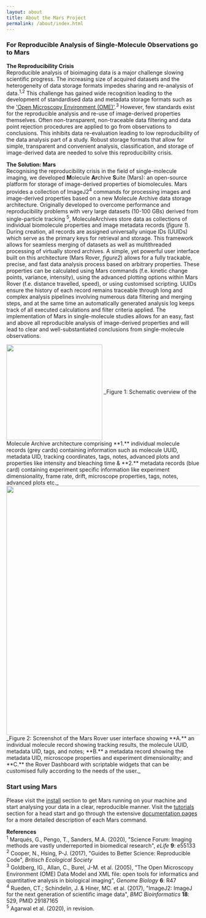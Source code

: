 ```yaml
---
layout: about
title: About the Mars Project
permalink: /about/index.html
---
```


### For Reproducible Analysis of Single-Molecule Observations go to Mars

**The Reproducibility Crisis**  
Reproducible analysis of bioimaging data is a major challenge slowing scientific progress. The increasing size of acquired datasets and the heterogeneity of data storage formats impedes sharing and re-analysis of data.<sup>1,2</sup> This challenge has gained wide recognition leading to the development of standardised data and metadata storage formats such as the ['Open Microscopy Environment (OME)'](https://duderstadt-lab.github.io/mars-docs/docs/OME/datarequirements/).<sup>3</sup>
However, few standards exist for the reproducible analysis and re-use of image-derived properties themselves. Often non-transparent, non-traceable data filtering and data point rejection procedures are applied to go from observations to conclusions. This inhibits data re-evaluation leading to low reproducibility of the data analysis part of a study. Robust storage formats that allow for simple, transparent and convenient analysis, classification, and storage of image-derived data are needed to solve this reproducibility crisis.

**The Solution: Mars**  
Recognising the reproducibility crisis in the field of single-molecule imaging, we developed **M**olecule **Ar**chive **S**uite (Mars): an open-source platform for storage of image-derived properties of biomolecules. Mars provides a collection of ImageJ2<sup>4</sup> commands for processing images and image-derived properties based on a new Molecule Archive data storage architecture. Originally developed to overcome performance and reproducibility problems with very large datasets (10-100 GBs) derived from single-particle tracking <sup>5</sup>, MoleculeArchives store data as collections of individual biomolecule properties and image metadata records (_figure 1_). During creation, all records are assigned universally unique IDs (UUIDs) which serve as the primary keys for retrieval and storage. This framework allows for seamless merging of datasets as well as multithreaded processing of virtually stored archives.
A simple, yet powerful user interface built on this architecture (Mars Rover, _figure2_) allows for a fully trackable, precise, and fast data analysis process based on arbitrary properties. These properties can be calculated using Mars commands (f.e. kinetic change points, variance, intensity), using the advanced plotting options within Mars Rover (f.e. distance travelled, speed), or using customised scripting. UUIDs ensure the history of each record remains traceable through long and complex analysis pipelines involving numerous data filtering and merging steps, and at the same time an automatically generated analysis log keeps track of all executed calculations and filter criteria applied. The implementation of Mars in single-molecule studies allows for an easy, fast and above all reproducible analysis of image-derived properties and will lead to clear and well-substantiated conclusions from single-molecule observations.


<img align='center' src='{{site.baseurl}}/about/img/img2.png' width='250' />  
_Figure 1: Schematic overview of the Molecule Archive architecture comprising **1.** individual molecule records (grey cards) containing information such as molecule UUID, metadata UID, tracking coordinates, tags, notes, advanced plots and properties like intensity and bleaching time & **2.** metadata records (blue card) containing experiment specific information like experiment dimensionality, frame rate, drift, microscope properties, tags, notes, advanced plots etc._

<img align='center' src='{{site.baseurl}}/about/img/img3.png' width='650' />  
_Figure 2: Screenshot of the Mars Rover user interface showing **A.** an individual molecule record showing tracking results, the molecule UUID, metadata UID, tags, and notes; **B.** a metadata record showing the metadata UID, microscope properties and experiment dimensionality; and **C.** the Rover Dashboard with scriptable widgets that can be customised fully according to the needs of the user._


### Start using Mars  
Please visit the [install](https://duderstadt-lab.github.io/mars-docs/install/) section to get Mars running on your machine and start analysing your data in a clear, reproducible manner. Visit the [tutorials](https://duderstadt-lab.github.io/mars-docs/tutorials/) section for a head start and go through the extensive [documentation pages](https://duderstadt-lab.github.io/mars-docs/docs/) for a more detailed description of each Mars command.


**References**  
<sup>1</sup> Marqués, G., Pengo, T., Sanders, M.A. (2020), "Science Forum: Imaging methods are vastly underreported in biomedical research", _eLife_ **9**: e55133  
<sup>2</sup> Cooper, N., Hsing, P-J. (2017), "Guides to Better Science: Reproducible Code", _Britisch Ecological Society_  
<sup>3</sup> Goldberg, IG., Allan, C., Burel, J-M. et al. (2005), "The Open Microscopy Environment (OME) Data Model and XML file: open tools for informatics and quantitative analysis in biological imaging", _Genome Biology_ **6**: R47  
<sup>4</sup> Rueden, CT.; Schindelin, J. & Hiner, MC. et al. (2017), "ImageJ2: ImageJ for the next generation of scientific image data", _BMC Bioinformatics_ **18**: 529, PMID 29187165  
<sup>5</sup> Agarwal et al. (2020), in revision.
